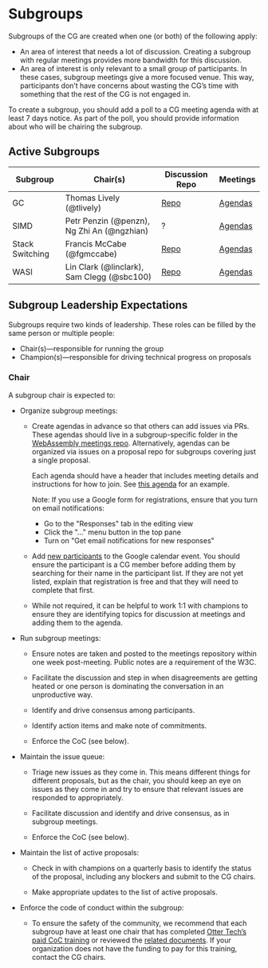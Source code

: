 # Subgroups

Subgroups of the CG are created when one (or both) of the following apply:

- An area of interest that needs a lot of discussion. Creating a subgroup with regular meetings provides more bandwidth for this discussion.
- An area of interest is only relevant to a small group of participants. In these cases, subgroup meetings give a more focused venue. This way, participants don’t have concerns about wasting the CG’s time with something that the rest of the CG is not engaged in.

To create a subgroup, you should add a poll to a CG meeting agenda with at least 7 days notice. As part of the poll, you should provide information about who will be chairing the subgroup.

## Active Subgroups

| Subgroup  | Chair(s)  | Discussion Repo  | Meetings  |
|---|---|---|---|
| GC  | Thomas Lively (@tlively)  | [Repo](https://github.com/WebAssembly/gc)  | [Agendas](https://github.com/WebAssembly/gc/issues?q=is%3Aissue+%22Agenda+for+subgroup+meeting%22)  |
| SIMD  | Petr Penzin (@penzn), Ng Zhi An (@ngzhian)  | ? | [Agendas](https://github.com/WebAssembly/meetings/tree/main/simd/)  |
| Stack Switching  | Francis McCabe (@fgmccabe)  | [Repo](https://github.com/WebAssembly/stack-switching)  | [Agendas](https://github.com/WebAssembly/meetings/tree/main/stack)  |
| WASI  | Lin Clark (@linclark), Sam Clegg (@sbc100)  | [Repo](https://github.com/WebAssembly/WASI)  | [Agendas](https://github.com/WebAssembly/meetings/tree/main/wasi)  |

## Subgroup Leadership Expectations

Subgroups require two kinds of leadership. These roles can be filled by the same person or multiple people:

- Chair(s)—responsible for running the group
- Champion(s)—responsible for driving technical progress on proposals
 
### Chair
A subgroup chair is expected to:

- Organize subgroup meetings:
  - Create agendas in advance so that others can add issues via PRs. These agendas should live in a subgroup-specific folder in the [WebAssembly meetings repo](https://github.com/WebAssembly/meetings). Alternatively, agendas can be organized via issues on a proposal repo for subgroups covering just a single proposal.
  
      Each agenda should have a header that includes meeting details and instructions for how to join. See [this agenda](https://github.com/WebAssembly/meetings/blob/main/wasi/2021/WASI-10-07.md) for an example.
  
      Note: If you use a Google form for registrations, ensure that you turn on email notifications:
      - Go to the "Responses" tab in the editing view
      - Click the "..." menu button in the top pane
      - Turn on "Get email notifications for new responses"

  - Add [new participants](https://www.w3.org/community/webassembly/participants) to the Google calendar event. You should ensure the participant is a CG member before adding them by searching for their name in the participant list. If they are not yet listed, explain that registration is free and that they will need to complete that first.

  - While not required, it can be helpful to work 1:1 with champions to ensure they are identifying topics for discussion at meetings and adding them to the agenda.

- Run subgroup meetings:

  - Ensure notes are taken and posted to the meetings repository within one week post-meeting. Public notes are a requirement of the W3C.

  - Facilitate the discussion and step in when disagreements are getting heated or one person is dominating the conversation in an unproductive way.

  - Identify and drive consensus among participants.

  - Identify action items and make note of commitments.

  - Enforce the CoC (see below).

- Maintain the issue queue:
  - Triage new issues as they come in. This means different things for different proposals, but as the chair, you should keep an eye on issues as they come in and try to ensure that relevant issues are responded to appropriately.

  - Facilitate discussion and identify and drive consensus, as in subgroup meetings.

  - Enforce the CoC (see below).

- Maintain the list of active proposals:
  - Check in with champions on a quarterly basis to identify the status of the proposal, including any blockers and submit to the CG chairs.

  - Make appropriate updates to the list of active proposals.

- Enforce the code of conduct within the subgroup:
  - To ensure the safety of the community, we recommend that each subgroup have at least one chair that has completed [Otter Tech’s paid CoC training](https://otter.technology/code-of-conduct-training/) or reviewed the [related documents](https://gitlab.com/otter-tech/coc-incident-response-workshop/-/tree/master). If your organization does not have the funding to pay for this training, contact the CG chairs.
